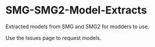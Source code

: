 # SMG-SMG2-Model-Extracts
Extracted models from SMG and SMG2 for modders to use.

Use the Issues page to request models.
